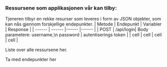 ### Ressursene som applikasjonen vår kan tilby:
Tjeneren tilbyr en rekke resurser som leveres i form av JSON objekter, som kan nås gjennom forskjellige endepunkter.
| Metode | Endepunkt | Variabler | Response |
| ------ | ------ |------ |------ |
| POST | /api/login| Body parametere: username,\n password | autentiserings token |
| cell | cell | cell | cell |

Liste over alle ressursene her.

Ta med endepunkter her